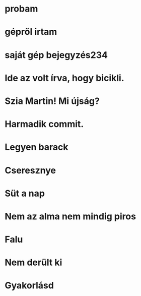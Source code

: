 #  probam
# gépről irtam 
# saját gép bejegyzés234
# Ide az volt írva, hogy bicikli.
# Szia Martin! Mi újság?
# Harmadik commit.
# Legyen barack
# Cseresznye
# Süt a nap
# Nem az alma nem mindig piros
# Falu
# Nem derült ki
# Gyakorlásd